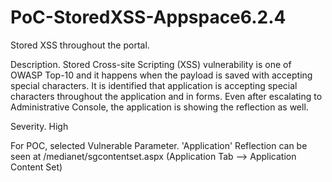 # PoC-StoredXSS-Appspace6.2.4
Stored XSS throughout the portal.

Description. Stored Cross-site Scripting (XSS) vulnerability is one of OWASP Top-10 and it happens when the payload is saved with accepting special characters. It is identified that application is accepting special characters throughout the application and in forms. Even after escalating to Administrative Console, the application is showing the reflection as well.

Severity. High

For POC, selected Vulnerable Parameter. 'Application'  Reflection can be seen at <URL>/medianet/sgcontentset.aspx (Application Tab --> Application Content Set)
